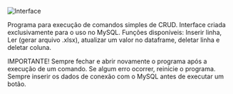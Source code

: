 ![Interface](https://github.com/Math2403/Projeto-Interface-BD/assets/159629879/4eaafc8f-db56-4a3d-97c4-e509310a3d66)


Programa para execução de comandos simples de CRUD. Interface criada exclusivamente para o uso no MySQL. Funções disponíveis: Inserir linha, Ler (gerar arquivo .xlsx), atualizar um valor no dataframe, deletar linha e deletar coluna. 

IMPORTANTE!
Sempre fechar e abrir novamente o programa após a execução de um comando. Se algum erro ocorrer, reinicie o programa. 
Sempre inserir os dados de conexão com o MySQL antes de executar um botão. 
